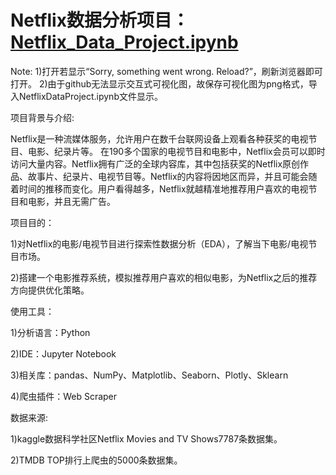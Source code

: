 # Netflix数据分析项目：[Netflix_Data_Project.ipynb](Netflix_Data_Project.ipynb)
Note:
1)打开若显示“Sorry, something went wrong. Reload?”，刷新浏览器即可打开。
2)由于github无法显示交互式可视化图，故保存可视化图为png格式，导入NetflixDataProject.ipynb文件显示。

项目背景与介绍:

Netflix是一种流媒体服务，允许用户在数千台联网设备上观看各种获奖的电视节目、电影、纪录片等。 在190多个国家的电视节目和电影中，Netflix会员可以即时访问大量内容。Netflix拥有广泛的全球内容库，其中包括获奖的Netflix原创作品、故事片、纪录片、电视节目等。Netflix的内容将因地区而异，并且可能会随着时间的推移而变化。用户看得越多，Netflix就越精准地推荐用户喜欢的电视节目和电影，并且无需广告。

项目目的：

1)对Netflix的电影/电视节目进行探索性数据分析（EDA），了解当下电影/电视节目市场。

2)搭建一个电影推荐系统，模拟推荐用户喜欢的相似电影，为Netflix之后的推荐方向提供优化策略。


使用工具：

1)分析语言：Python

2)IDE：Jupyter Notebook

3)相关库：pandas、NumPy、Matplotlib、Seaborn、Plotly、Sklearn

4)爬虫插件：Web Scraper

数据来源:

1)kaggle数据科学社区Netflix Movies and TV Shows7787条数据集。

2)TMDB TOP排行上爬虫的5000条数据集。


